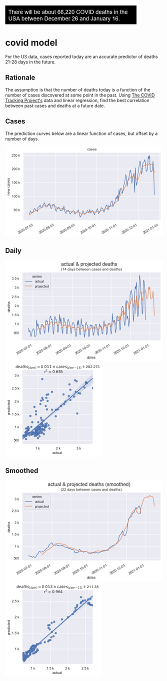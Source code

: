 ![deaths](deaths.jpg)

# covid model

For the US data, cases reported today are an accurate predictor of deaths 21-28 days in the future.

## Rationale

The assumption is that the number of deaths today is a function of the number of cases discovered at some point in the past. Using [The COVID Tracking Project's](https://covidtracking.com/data) data and linear regression, find the best correlation between past cases and deaths at a future date.

## Cases

The prediction curves below are a linear function of cases, but offset by a number of days.

![cases](cases.png)

## Daily

![daily comparison](dailycomparison.png)
![daily](daily.png)

## Smoothed

![smoothed comparison](smoothedcomparison.png)
![smoothed](smoothed.png)
